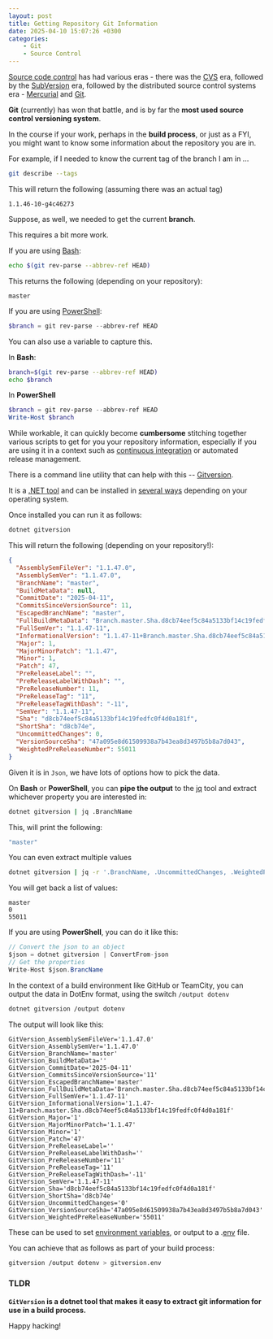 ```yaml
---
layout: post
title: Getting Repository Git Information
date: 2025-04-10 15:07:26 +0300
categories:
    - Git
    - Source Control
---
```


[Source code control](https://www.atlassian.com/git/tutorials/source-code-management) has had various eras - there was the [CVS](https://cvs.nongnu.org/) era, followed by the [SubVersion](https://subversion.apache.org/) era, followed by the distributed source control systems era - [Mercurial](https://www.mercurial-scm.org/) and [Git](https://git-scm.com/).

**Git** (currently) has won that battle, and is by far the **most used source control versioning system**.

In the course if your work, perhaps in the **build process**, or just as a FYI, you might want to know some information about the repository you are in.

For example, if I needed to know the current tag of the branch I am in ...

```bash
git describe --tags
```

This will return the following (assuming there was an actual tag)

```plaintext
1.1.46-10-g4c46273
```

Suppose, as well, we needed to get the current **branch**.

This requires a bit more work.

If you are using [Bash](https://en.wikipedia.org/wiki/Bash_(Unix_shell)):

```bash
echo $(git rev-parse --abbrev-ref HEAD)
```

This returns the following (depending on your repository):

```plaintext
master
```

If you are using [PowerShell](https://learn.microsoft.com/en-us/powershell/):

```powershell
$branch = git rev-parse --abbrev-ref HEAD
```

You can also use a variable to capture this.

In **Bash**:

```bash
branch=$(git rev-parse --abbrev-ref HEAD)
echo $branch
```

In **PowerShell**

```powershell
$branch = git rev-parse --abbrev-ref HEAD
Write-Host $branch
```

While workable, it can quickly become **cumbersome** stitching together various scripts to get for you your repository information, especially if you are using it in a context such as [continuous integration](https://www.redhat.com/en/topics/devops/what-is-ci-cd) or automated release management.

There is a command line utility that can help with this -- [Gitversion](https://gitversion.net/).

It is a [.NET tool](https://learn.microsoft.com/en-us/dotnet/core/tools/global-tools) and can be installed in [several ways](https://gitversion.net/docs/usage/cli/installation) depending on your operating system.

Once installed you can run it as follows:

```bash
dotnet gitversion
```

This will return the following (depending on your repository!):

```json
{
  "AssemblySemFileVer": "1.1.47.0",
  "AssemblySemVer": "1.1.47.0",
  "BranchName": "master",
  "BuildMetaData": null,
  "CommitDate": "2025-04-11",
  "CommitsSinceVersionSource": 11,
  "EscapedBranchName": "master",
  "FullBuildMetaData": "Branch.master.Sha.d8cb74eef5c84a5133bf14c19fedfc0f4d0a181f",
  "FullSemVer": "1.1.47-11",
  "InformationalVersion": "1.1.47-11+Branch.master.Sha.d8cb74eef5c84a5133bf14c19fedfc0f4d0a181f",
  "Major": 1,
  "MajorMinorPatch": "1.1.47",
  "Minor": 1,
  "Patch": 47,
  "PreReleaseLabel": "",
  "PreReleaseLabelWithDash": "",
  "PreReleaseNumber": 11,
  "PreReleaseTag": "11",
  "PreReleaseTagWithDash": "-11",
  "SemVer": "1.1.47-11",
  "Sha": "d8cb74eef5c84a5133bf14c19fedfc0f4d0a181f",
  "ShortSha": "d8cb74e",
  "UncommittedChanges": 0,
  "VersionSourceSha": "47a095e8d61509938a7b43ea8d3497b5b8a7d043",
  "WeightedPreReleaseNumber": 55011
}
```

Given it is in `Json`, we have lots of options how to pick the data.

On **Bash** or **PowerShell**, you can **pipe the output** to the [jq](https://jqlang.org/) tool and extract whichever property you are interested in:

```bash
dotnet gitversion | jq .BranchName
```

This, will print the following:

```c#
"master"
```

You can even extract multiple values

```bash
dotnet gitversion | jq -r '.BranchName, .UncommittedChanges, .WeightedPreReleaseNumber'
```

You will get back a list of values:

```plaintext
master
0
55011
```

If you are using **PowerShell**, you can do it like this:

```c#
// Convert the json to an object
$json = dotnet gitversion | ConvertFrom-json 
// Get the properties
Write-Host $json.BrancName
```

In the context of a build environment like GitHub or TeamCity, you can output the data in DotEnv format, using the switch `/output dotenv`

```bash
dotnet gitversion /output dotenv
```

The output will look like this:

```plaintext
GitVersion_AssemblySemFileVer='1.1.47.0'
GitVersion_AssemblySemVer='1.1.47.0'
GitVersion_BranchName='master'
GitVersion_BuildMetaData=''
GitVersion_CommitDate='2025-04-11'
GitVersion_CommitsSinceVersionSource='11'
GitVersion_EscapedBranchName='master'
GitVersion_FullBuildMetaData='Branch.master.Sha.d8cb74eef5c84a5133bf14c19fedfc0f4d0a181f'
GitVersion_FullSemVer='1.1.47-11'
GitVersion_InformationalVersion='1.1.47-11+Branch.master.Sha.d8cb74eef5c84a5133bf14c19fedfc0f4d0a181f'
GitVersion_Major='1'
GitVersion_MajorMinorPatch='1.1.47'
GitVersion_Minor='1'
GitVersion_Patch='47'
GitVersion_PreReleaseLabel=''
GitVersion_PreReleaseLabelWithDash=''
GitVersion_PreReleaseNumber='11'
GitVersion_PreReleaseTag='11'
GitVersion_PreReleaseTagWithDash='-11'
GitVersion_SemVer='1.1.47-11'
GitVersion_Sha='d8cb74eef5c84a5133bf14c19fedfc0f4d0a181f'
GitVersion_ShortSha='d8cb74e'
GitVersion_UncommittedChanges='0'
GitVersion_VersionSourceSha='47a095e8d61509938a7b43ea8d3497b5b8a7d043'
GitVersion_WeightedPreReleaseNumber='55011'
```

These can be used to set [environment variables](https://www.dreamhost.com/blog/environment-variables/), or output to a .[env](https://dotenvx.com/docs/env-file) file.

You can achieve that as follows as part of your build process:

```bash
gitversion /output dotenv > gitversion.env
```



### TLDR

**`GitVersion` is a dotnet tool that makes it easy to extract git information for use in a build process.**

Happy hacking!
